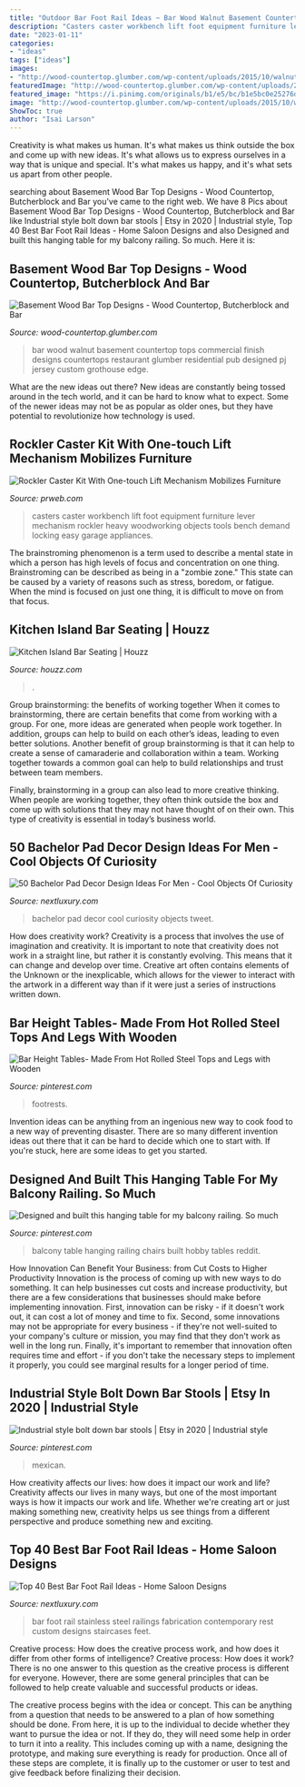 ```yaml
---
title: "Outdoor Bar Foot Rail Ideas ~ Bar Wood Walnut Basement Countertop Tops Commercial Finish Designs Countertops Restaurant Glumber Residential Pub Designed Pj Jersey Custom Grothouse Edge"
description: "Casters caster workbench lift foot equipment furniture lever mechanism rockler heavy woodworking objects tools bench demand locking easy garage appliances"
date: "2023-01-11"
categories:
- "ideas"
tags: ["ideas"]
images:
- "http://wood-countertop.glumber.com/wp-content/uploads/2015/10/walnut_wood_countertop_3985.jpg"
featuredImage: "http://wood-countertop.glumber.com/wp-content/uploads/2015/10/walnut_wood_countertop_3985.jpg"
featured_image: "https://i.pinimg.com/originals/b1/e5/bc/b1e5bc0e25276d2b68abc97d8e0c3ee3.jpg"
image: "http://wood-countertop.glumber.com/wp-content/uploads/2015/10/walnut_wood_countertop_3985.jpg"
ShowToc: true
author: "Isai Larson"
---
```



Creativity is what makes us human. It's what makes us think outside the box and come up with new ideas. It's what allows us to express ourselves in a way that is unique and special. It's what makes us happy, and it's what sets us apart from other people.

	

		
searching about Basement Wood Bar Top Designs - Wood Countertop, Butcherblock and Bar you've came to the right web. We have 8 Pics about Basement Wood Bar Top Designs - Wood Countertop, Butcherblock and Bar like Industrial style bolt down bar stools | Etsy in 2020 | Industrial style, Top 40 Best Bar Foot Rail Ideas - Home Saloon Designs and also Designed and built this hanging table for my balcony railing. So much. Here it is:
		
    
## Basement Wood Bar Top Designs - Wood Countertop, Butcherblock And Bar

<img loading=lazy src="http://wood-countertop.glumber.com/wp-content/uploads/2015/10/walnut_wood_countertop_3985.jpg" onerror="this.onerror=null;this.src='https://tse2.mm.bing.net/th?id=OIP.d66JCJFQG6yn0W3evedP9gHaEe&amp;pid=15.1';" alt="Basement Wood Bar Top Designs - Wood Countertop, Butcherblock and Bar">

_Source: wood-countertop.glumber.com_

>bar wood walnut basement countertop tops commercial finish designs countertops restaurant glumber residential pub designed pj jersey custom grothouse edge. 

	

What are the new ideas out there?
New ideas are constantly being tossed around in the tech world, and it can be hard to know what to expect. Some of the newer ideas may not be as popular as older ones, but they have potential to revolutionize how technology is used.

    
## Rockler Caster Kit With One-touch Lift Mechanism Mobilizes Furniture

<img loading=lazy src="http://ww1.prweb.com/prfiles/2011/10/31/8925701/gI_117075_43501-04_Workbench_Caster.jpg" onerror="this.onerror=null;this.src='https://tse2.mm.bing.net/th?id=OIP.3iHKdma8ppRjS9fLYmGlFgHaHa&amp;pid=15.1';" alt="Rockler Caster Kit With One-touch Lift Mechanism Mobilizes Furniture">

_Source: prweb.com_

>casters caster workbench lift foot equipment furniture lever mechanism rockler heavy woodworking objects tools bench demand locking easy garage appliances. 

	

The brainstroming phenomenon is a term used to describe a mental state in which a person has high levels of focus and concentration on one thing. Brainstroming can be described as being in a "zombie zone." This state can be caused by a variety of reasons such as stress, boredom, or fatigue. When the mind is focused on just one thing, it is difficult to move on from that focus.

    
## Kitchen Island Bar Seating | Houzz

<img loading=lazy src="https://st.hzcdn.com/fimgs/e1417c570ec6d504_1387-w500-h666-b0-p0-q87--traditional-kitchen.jpg" onerror="this.onerror=null;this.src='https://tse3.mm.bing.net/th?id=OIP.83YsEkjfDful_SO1giAk7wHaJ3&amp;pid=15.1';" alt="Kitchen Island Bar Seating | Houzz">

_Source: houzz.com_

>. 

	

Group brainstorming: the benefits of working together
When it comes to brainstorming, there are certain benefits that come from working with a group. For one, more ideas are generated when people work together. In addition, groups can help to build on each other’s ideas, leading to even better solutions.
Another benefit of group brainstorming is that it can help to create a sense of camaraderie and collaboration within a team. Working together towards a common goal can help to build relationships and trust between team members.

Finally, brainstorming in a group can also lead to more creative thinking. When people are working together, they often think outside the box and come up with solutions that they may not have thought of on their own. This type of creativity is essential in today’s business world.

    
## 50 Bachelor Pad Decor Design Ideas For Men - Cool Objects Of Curiosity

<img loading=lazy src="http://nextluxury.com/wp-content/uploads/masculine-bachelor-pad-decor-design-ideas.jpg" onerror="this.onerror=null;this.src='https://tse1.mm.bing.net/th?id=OIP.3aMjNvEfKsUhLInm6CZNwAHaHa&amp;pid=15.1';" alt="50 Bachelor Pad Decor Design Ideas For Men - Cool Objects Of Curiosity">

_Source: nextluxury.com_

>bachelor pad decor cool curiosity objects tweet. 

	

How does creativity work?
Creativity is a process that involves the use of imagination and creativity. It is important to note that creativity does not work in a straight line, but rather it is constantly evolving. This means that it can change and develop over time. Creative art often contains elements of the Unknown or the inexplicable, which allows for the viewer to interact with the artwork in a different way than if it were just a series of instructions written down.

    
## Bar Height Tables- Made From Hot Rolled Steel Tops And Legs With Wooden

<img loading=lazy src="https://i.pinimg.com/736x/f5/41/0a/f5410a60fc3ae8fa4b67d0cf1bc95e47--restaurant-furniture-custom-furniture.jpg" onerror="this.onerror=null;this.src='https://tse3.mm.bing.net/th?id=OIP.QIcb-V9NUIsicYs3stMSogHaHa&amp;pid=15.1';" alt="Bar Height Tables- Made From Hot Rolled Steel Tops and Legs with Wooden">

_Source: pinterest.com_

>footrests. 

	

Invention ideas can be anything from an ingenious new way to cook food to a new way of preventing disaster. There are so many different invention ideas out there that it can be hard to decide which one to start with. If you're stuck, here are some ideas to get you started.

    
## Designed And Built This Hanging Table For My Balcony Railing. So Much

<img loading=lazy src="https://i.pinimg.com/736x/fc/25/65/fc256572c625bc7e06178be769ee01b4.jpg" onerror="this.onerror=null;this.src='https://tse2.mm.bing.net/th?id=OIP.M1y41jpaghnmtsc3r4KyaQHaFj&amp;pid=15.1';" alt="Designed and built this hanging table for my balcony railing. So much">

_Source: pinterest.com_

>balcony table hanging railing chairs built hobby tables reddit. 

	

How Innovation Can Benefit Your Business: from Cut Costs to Higher Productivity
Innovation is the process of coming up with new ways to do something. It can help businesses cut costs and increase productivity, but there are a few considerations that businesses should make before implementing innovation. First, innovation can be risky - if it doesn't work out, it can cost a lot of money and time to fix. Second, some innovations may not be appropriate for every business - if they're not well-suited to your company's culture or mission, you may find that they don't work as well in the long run. Finally, it's important to remember that innovation often requires time and effort - if you don't take the necessary steps to implement it properly, you could see marginal results for a longer period of time.

    
## Industrial Style Bolt Down Bar Stools | Etsy In 2020 | Industrial Style

<img loading=lazy src="https://i.pinimg.com/originals/b1/e5/bc/b1e5bc0e25276d2b68abc97d8e0c3ee3.jpg" onerror="this.onerror=null;this.src='https://tse3.mm.bing.net/th?id=OIP.BwTJJHi0rqUQNANcNNVHKgHaJ4&amp;pid=15.1';" alt="Industrial style bolt down bar stools | Etsy in 2020 | Industrial style">

_Source: pinterest.com_

>mexican. 

	

How creativity affects our lives: how does it impact our work and life?
Creativity affects our lives in many ways, but one of the most important ways is how it impacts our work and life. Whether we're creating art or just making something new, creativity helps us see things from a different perspective and produce something new and exciting.

    
## Top 40 Best Bar Foot Rail Ideas - Home Saloon Designs

<img loading=lazy src="http://nextluxury.com/wp-content/uploads/interior-ideas-bar-foot-rail-satin-stainless-steel.jpg" onerror="this.onerror=null;this.src='https://tse1.mm.bing.net/th?id=OIP.Nfs8HKTw2ZcJLXog3vBQiQAAAA&amp;pid=15.1';" alt="Top 40 Best Bar Foot Rail Ideas - Home Saloon Designs">

_Source: nextluxury.com_

>bar foot rail stainless steel railings fabrication contemporary rest custom designs staircases feet. 

	

Creative process: How does the creative process work, and how does it differ from other forms of intelligence?
Creative process: How does it work?
There is no one answer to this question as the creative process is different for everyone. However, there are some general principles that can be followed to help create valuable and successful products or ideas. 

The creative process begins with the idea or concept. This can be anything from a question that needs to be answered to a plan of how something should be done. From here, it is up to the individual to decide whether they want to pursue the idea or not. If they do, they will need some help in order to turn it into a reality. This includes coming up with a name, designing the prototype, and making sure everything is ready for production. Once all of these steps are complete, it is finally up to the customer or user to test and give feedback before finalizing their decision.

